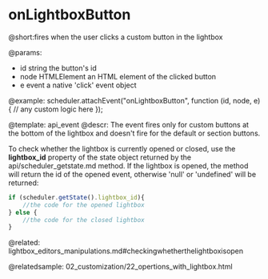 onLightboxButton
=============


@short:fires when the user clicks a custom button in the lightbox
	

@params: 
- id		string			the button's id
- node		HTMLElement	 	an HTML element of the clicked button
- e			event	 		a native 'click' event object

@example: 
scheduler.attachEvent("onLightboxButton", function (id, node, e){
	// any custom logic here
});



@template:	api_event
@descr: 
The event fires only for custom buttons at the bottom of the lightbox and doesn't fire
for the default or section buttons.

To check whether the lightbox is currently opened or closed, use the **lightbox_id** property of the state object returned by the api/scheduler_getstate.md method. 
If the lightbox is opened, the method will return the id of the opened event, otherwise 'null' or 'undefined' will be returned:

~~~js
if (scheduler.getState().lightbox_id){
	//the code for the opened lightbox
} else {
	//the code for the closed lightbox
}
~~~


@related:
lightbox_editors_manipulations.md#checkingwhetherthelightboxisopen

@relatedsample:
	02_customization/22_opertions_with_lightbox.html